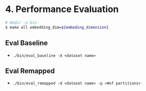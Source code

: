 # 4. Performance Evaluation

```bash
# mkdir -p bin
$ make all embedding_dim=${embeding_dimension}
```

## Eval Baseline
* `./bin/eval_baseline -d <dataset name>`

## Eval Remapped
* `./bin/eval_remapped -d <dataset name> -p <#of partitions>`

